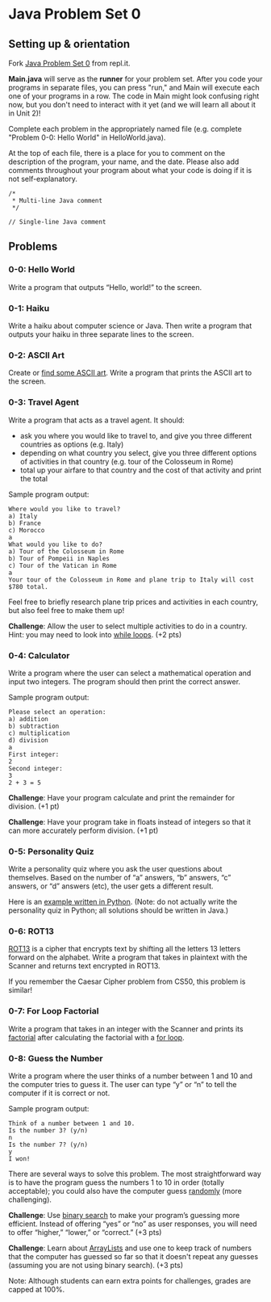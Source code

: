 # Java Problem Set 0

## Setting up & orientation

Fork [Java Problem Set 0](https://repl.it/@kellylougheed/Java-Problem-Set-0) from repl.it.

**Main.java** will serve as the **runner** for your problem set. After you code your programs in separate files, you can press "run," and Main will execute each one of your programs in a row. The code in Main might look confusing right now, but you don't need to interact with it yet (and we will learn all about it in Unit 2)!

Complete each problem in the appropriately named file (e.g. complete "Problem 0-0: Hello World" in HelloWorld.java).

At the top of each file, there is a place for you to comment on the description of the program, your name, and the date. Please also add comments throughout your program about what your code is doing if it is not self-explanatory.

```
/*
 * Multi-line Java comment
 */
 ```

```
// Single-line Java comment
```

## Problems

### 0-0: Hello World

Write a program that outputs “Hello, world!” to the screen.

### 0-1: Haiku

Write a haiku about computer science or Java. Then write a program that outputs your haiku in three separate lines to the screen.

### 0-2: ASCII Art

Create or [find some ASCII art](https://www.asciiart.eu/). Write a program that prints the ASCII art to the screen.

### 0-3: Travel Agent

Write a program that acts as a travel agent. It should:
- ask you where you would like to travel to, and give you three different countries as options (e.g. Italy)
- depending on what country you select, give you three different options of activities in that country (e.g. tour of the Colosseum in Rome)
- total up your airfare to that country and the cost of that activity and print the total

Sample program output:
```
Where would you like to travel?
a) Italy
b) France
c) Morocco
a
What would you like to do?
a) Tour of the Colosseum in Rome
b) Tour of Pompeii in Naples
c) Tour of the Vatican in Rome
a
Your tour of the Colosseum in Rome and plane trip to Italy will cost $780 total.
```

Feel free to briefly research plane trip prices and activities in each country, but also feel free to make them up!

**Challenge**: Allow the user to select multiple activities to do in a country. Hint: you may need to look into [while loops](https://docs.oracle.com/javase/tutorial/java/nutsandbolts/while.html). (+2 pts)

### 0-4: Calculator

Write a program where the user can select a mathematical operation and input two integers. The program should then print the correct answer.

Sample program output:
```
Please select an operation:
a) addition
b) subtraction
c) multiplication
d) division
a
First integer:
2
Second integer:
3
2 + 3 = 5
```

**Challenge**: Have your program calculate and print the remainder for division. (+1 pt)

**Challenge**: Have your program take in floats instead of integers so that it can more accurately perform division. (+1 pt)

### 0-5: Personality Quiz

Write a personality quiz where you ask the user questions about themselves. Based on the number of “a” answers, “b” answers, “c” answers, or “d” answers (etc), the user gets a different result.

Here is an [example written in Python](https://repl.it/@kellylougheed/Sorting-Hat). (Note: do not actually write the personality quiz in Python; all solutions should be written in Java.)

### 0-6: ROT13

[ROT13](https://en.wikipedia.org/wiki/ROT13) is a cipher that encrypts text by shifting all the letters 13 letters forward on the alphabet. Write a program that takes in plaintext with the Scanner and returns text encrypted in ROT13.

If you remember the Caesar Cipher problem from CS50, this problem is similar!

### 0-7: For Loop Factorial

Write a program that takes in an integer with the Scanner and prints its [factorial](https://en.wikipedia.org/wiki/Factorial) after calculating the factorial with a [for loop](https://docs.oracle.com/javase/tutorial/java/nutsandbolts/for.html).

### 0-8: Guess the Number

Write a program where the user thinks of a number between 1 and 10 and the computer tries to guess it. The user can type “y” or “n” to tell the computer if it is correct or not.

Sample program output:
```
Think of a number between 1 and 10.
Is the number 3? (y/n)
n
Is the number 7? (y/n)
y
I won!
```

There are several ways to solve this problem. The most straightforward way is to have the program guess the numbers 1 to 10 in order (totally acceptable); you could also have the computer guess [randomly](https://www.leepoint.net/algorithms/random/random-api.html) (more challenging).

**Challenge**: Use [binary search](https://www.khanacademy.org/computing/computer-science/algorithms/binary-search/a/binary-search) to make your program’s guessing more efficient. Instead of offering “yes” or “no” as user responses, you will need to offer “higher,” “lower,” or “correct.” (+3 pts)

**Challenge**: Learn about [ArrayLists](https://docs.oracle.com/javase/8/docs/api/java/util/ArrayList.html) and use one to keep track of numbers that the computer has guessed so far so that it doesn't repeat any guesses (assuming you are not using binary search). (+3 pts)

Note: Although students can earn extra points for challenges, grades are capped at 100%.
